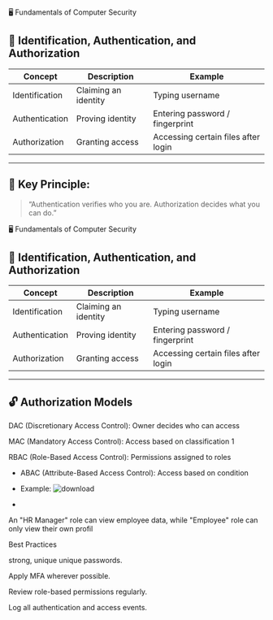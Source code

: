  🖥 Fundamentals of Computer Security

## 🔐 Identification, Authentication, and Authorization

| Concept | Description | Example |
|----------|--------------|----------|
| Identification | Claiming an identity | Typing username |
| Authentication | Proving identity | Entering password / fingerprint |
| Authorization | Granting access | Accessing certain files after login |

---

## 🧩 Key Principle:
> “Authentication verifies who you are. Authorization decides what you can do.”


 🖥 Fundamentals of Computer Security

## 🔐 Identification, Authentication, and Authorization

| Concept | Description | Example |
|----------|--------------|----------|
| Identification | Claiming an identity | Typing username |
| Authentication | Proving identity | Entering password / fingerprint |
| Authorization | Granting access | Accessing certain files after login |

---


## 🔓 Authorization Models
DAC (Discretionary Access Control): Owner decides who can access

MAC (Mandatory Access Control): Access based on classification 1

RBAC (Role-Based Access Control): Permissions assigned to roles

- ABAC (Attribute-Based Access Control): Access based on condition
- Example:
![download](https://github.com/user-attachments/assets/4705fe65-df64-4a50-a5f8-1447c48f1197)

- 

An "HR Manager" role can view employee data, while "Employee" role can only view their own profil

Best Practices

strong, unique unique passwords.

Apply MFA wherever possible.

Review role-based permissions regularly.

Log all authentication and access events.



